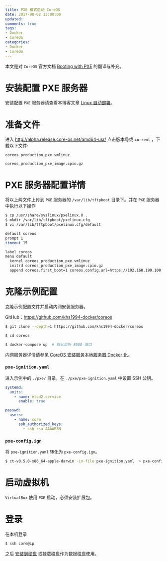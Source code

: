 ```yaml
---
title: PXE 模式启动 CoreOS
date: 2017-08-02 13:00:00
updated:
comments: true
tags:
- Docker
- CoreOS
categories:
- Docker
- CoreOS
---
```


本文是对 `CoreOS` 官方文档 [Booting with PXE](//coreos.com/os/docs/latest/booting-with-pxe.html) 的翻译与补充。

<!--more-->

# 安装配置 PXE 服务器

安装配置 `PXE` 服务器请查看本博客文章 [Linux 自动部署](/linux/server/pxe.html)。

# 准备文件

进入 http://alpha.release.core-os.net/amd64-usr/ 点击版本号或 `current` ，下载以下文件:

`coreos_production_pxe.vmlinuz`

`coreos_production_pxe_image.cpio.gz`

# PXE 服务器配置详情

将以上两文件上传到 `PXE` 服务器的 `/var/lib/tftpboot` 目录下。并在 `PXE` 服务器中执行以下操作

```bash
$ cp /usr/share/syslinux/pxelinux.0 .
$ mkdir /var/lib/tftpboot/pxelinux.cfg
$ vi /var/lib/tftpboot/pxelinux.cfg/default

default coreos
prompt 1
timeout 15

label coreos
menu default
  kernel coreos_production_pxe.vmlinuz
  initrd coreos_production_pxe_image.cpio.gz
  append coreos.first_boot=1 coreos.config.url=https://192.168.199.100:8080/pxe/pxe-config.ign
```

# 克隆示例配置

克隆示例配置文件并启动内网安装服务器。

GitHub：https://github.com/khs1994-docker/coreos

```bash
$ git clone --depth=1 https://github.com/khs1994-docker/coreos

$ cd coreos

$ docker-compose up  # 默认监听 8080 端口
```

内网服务器详情请参见 [CoreOS 安装服务本地服务器 Docker 化](https://www.khs1994.com/docker/coreos/install-server.html)。

### `pxe-ignition.yaml`

进入示例中的 `./pxe/` 目录，在 `./pxe/pxe-ignition.yaml` 中设置 SSH 公钥。

```yaml
systemd:
  units:
    - name: etcd2.service
      enable: true

passwd:
  users:
    - name: core
      ssh_authorized_keys:
        - ssh-rsa AAAAB3N
```

### `pxe-config.ign`

将 `pxe-ignition.yaml` 转化为 `pxe-config.ign`。

```bash
$ ct-v0.5.0-x86_64-apple-darwin -in-file pxe-ignition.yaml  > pxe-config.ign
```

# 启动虚拟机

`VirtualBox` 使用 `PXE` 启动，必须安装扩展包。

# 登录

在本机登录

```bash
$ ssh core@ip
```

之后 [安装到硬盘](install-disk-new.md) 或挂载磁盘作为数据磁盘使用。
